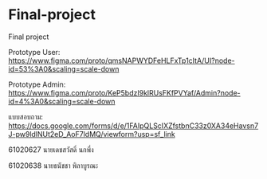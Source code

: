 # Final-project
Final project

Prototype User: https://www.figma.com/proto/qmsNAPWYDFeHLFxTp1cItA/UI?node-id=53%3A0&scaling=scale-down

Prototype Admin: https://www.figma.com/proto/KeP5bdzI9klRUsFKfPVYaf/Admin?node-id=4%3A0&scaling=scale-down

  แบบสอบถาม: https://docs.google.com/forms/d/e/1FAIpQLScIXZfstbnC33z0XA34eHavsn7J-pw9ldlNUt2eD_AoF7ldMQ/viewform?usp=sf_link

61020627 นายเดชสวัสดิ์ นกพึ่ง

61020638 นายธนัชชา พิลาบูรณะ

